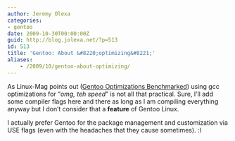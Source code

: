 ```yaml
---
author: Jeremy Olexa
categories:
- gentoo
date: 2009-10-30T00:00:00Z
guid: http://blog.jolexa.net/?p=513
id: 513
title: 'Gentoo: About &#8220;optimizing&#8221;'
aliases:
    - /2009/10/gentoo-about-optimizing/
---
```


As Linux-Mag points out ([Gentoo Optimizations Benchmarked][1]) using gcc optimizations for &#8220;*omg, teh speed*&#8221; is not all that practical. Sure, I&#8217;ll add some compiler flags here and there as long as I am compiling everything anyway but I don&#8217;t consider that a **feature** of Gentoo Linux.

I actually prefer Gentoo for the package management and customization via USE flags (even with the headaches that they cause sometimes). <img src="http://blog.jolexa.net/wp-includes/images/smilies/simple-smile.png" alt=":)" class="wp-smiley" style="height: 1em; max-height: 1em;" />

 [1]: http://www.linux-mag.com/id/7574/